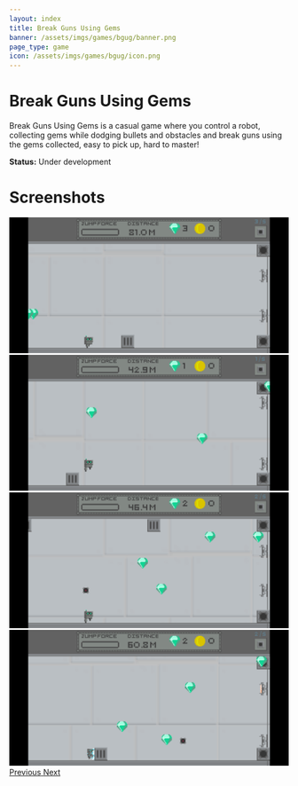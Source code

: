 ```yaml
---
layout: index
title: Break Guns Using Gems
banner: /assets/imgs/games/bgug/banner.png
page_type: game
icon: /assets/imgs/games/bgug/icon.png
---
```

<h1>Break Guns Using Gems</h1>

Break Guns Using Gems is a casual game where you control a robot, collecting gems while dodging bullets and obstacles and break guns using the gems collected, easy to pick up, hard to master!

**Status:** Under development

# Screenshots

<div id="carouselScreenshot" class="carousel slide" data-ride="carousel">
  <div class="carousel-inner">
    <div class="carousel-item active">
      <img class="d-block w-100" src="/assets/imgs/games/bgug/screenshots/1.png">
    </div>
    <div class="carousel-item">
      <img class="d-block w-100" src="/assets/imgs/games/bgug/screenshots/2.png">
    </div>
    <div class="carousel-item">
      <img class="d-block w-100" src="/assets/imgs/games/bgug/screenshots/3.png">
    </div>
    <div class="carousel-item">
      <img class="d-block w-100" src="/assets/imgs/games/bgug/screenshots/4.png">
    </div>
 </div>
  <a class="carousel-control-prev" href="#carouselScreenshot" role="button" data-slide="prev">
    <span class="carousel-control-prev-icon" aria-hidden="true"></span>
    <span class="sr-only">Previous</span>
  </a>
  <a class="carousel-control-next" href="#carouselScreenshot" role="button" data-slide="next">
    <span class="carousel-control-next-icon" aria-hidden="true"></span>
    <span class="sr-only">Next</span>
  </a>
</div>
